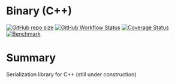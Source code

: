 # Binary (C++)

[![GitHub repo size](https://img.shields.io/github/repo-size/afxres/binary-cxx)](#)
[![GitHub Workflow Status](https://img.shields.io/github/actions/workflow/status/afxres/binary-cxx/build.yml?branch=main)](#)
[![Coverage Status](https://coveralls.io/repos/github/afxres/binary-cxx/badge.svg?branch=main)](https://coveralls.io/github/afxres/binary-cxx?branch=main)
[![Benchmark](https://img.shields.io/badge/benchmark_result-GitHub_Pages-blue)](https://afxres.github.io/binary-cxx/dev/bench/)

# Summary

Serialization library for C++ (still under construction)
